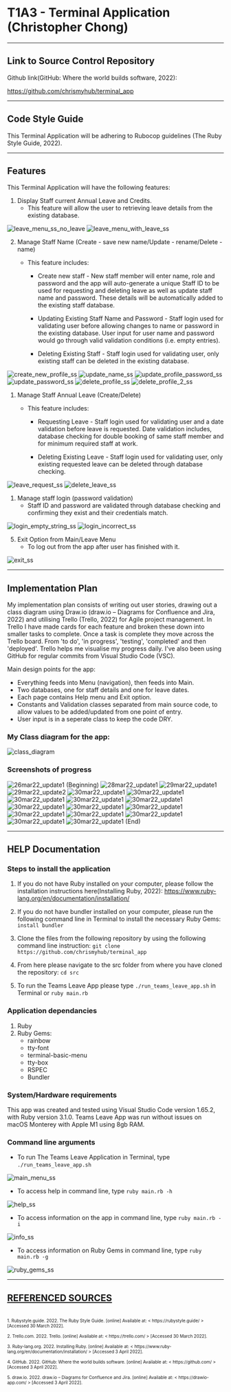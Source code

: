 # T1A3 - Terminal Application (Christopher Chong)
---

 ## Link to Source Control Repository

Github link(GitHub: Where the world builds software, 2022):

https://github.com/chrismyhub/terminal_app

---

## Code Style Guide
This Terminal Application will be adhering to Rubocop guidelines (The Ruby Style Guide, 2022).
  

---
## Features	
This Terminal Application will have the following features:

1. Display Staff current Annual Leave and Credits.
   - This feature will allow the user to retrieving leave details from the existing database.

<img src="./docs/leave_menu_ss_no_leave.png" alt="leave_menu_ss_no_leave" title="">

<img src="./docs/leave_menu_with_leave_ss.png" alt="leave_menu_with_leave_ss" title="">

2. Manage Staff Name (Create - save new name/Update - rename/Delete -name)
   - This feature includes:
  
     - Create new staff - New staff member will enter name, role and password and the app will auto-generate a unique Staff ID to be used for requesting and deleting leave as well as update staff name and password.  These details will be automatically added to the existing staff database.
  
     - Updating Existing Staff Name and Password - Staff login used for validating user before allowing changes to name or password in the existing database.  User input for user name and password would go through valid validation conditions (i.e. empty entries).
  
     - Deleting Existing Staff -  Staff login used for validating user, only existing staff can be deleted in the existing database.


<img src="./docs/create_new_profile_ss.png" alt="create_new_profile_ss" title="">

<img src="./docs/update_name_ss.png" alt="update_name_ss" title="">

<img src="./docs/update_profile_password_ss.png" alt="update_profile_password_ss" title="">

<img src="./docs/update_password_ss.png" alt="update_password_ss" title="">

<img src="./docs/delete_profile_ss.png" alt="delete_profile_ss" title="">

<img src="./docs/delete_profile_2_ss.png" alt="delete_profile_2_ss" title="">

1. Manage Staff Annual Leave (Create/Delete)
   - This feature includes:

     - Requesting Leave - Staff login used for validating user and a date validation before leave is requested.  Date validation includes, database checking for double booking of same staff member and for minimum required staff at work. 
  
     - Deleting Existing Leave - Staff login used for validating user, only existing requested leave can be deleted through database checking.  

<img src="./docs/leave_request_ss.png" alt="leave_request_ss" title="">

<img src="./docs/delete_leave_ss.png" alt="delete_leave_ss" title="">

1. Manage staff login (password validation)
   - Staff ID and password are validated through database checking and confirming they exist and their credentials match. 

<img src="./docs/login_empty_string_ss.png" alt="login_empty_string_ss" title="">

<img src="./docs/login_incorrect_ss.png" alt="login_incorrect_ss" title="">

5. Exit Option from Main/Leave Menu
   - To log out from the app after user has finished with it.

<img src="./docs/exit_ss.png" alt="exit_ss" title="">



---
## Implementation Plan	
My implementation plan consists of writing out user stories, drawing out a class diagram using Draw.io (draw.io – Diagrams for Confluence and Jira, 2022) and utilising Trello (Trello, 2022) for Agile project management.  In Trello I have made cards for each feature and broken these down into smaller tasks to complete.  Once a task is complete they move across the Trello board.  From 'to do', 'in progress', 'testing', 'completed' and then 'deployed'.  Trello helps me visualise my progress daily.  I've also been using GitHub for regular commits from Visual Studio Code (VSC).  

Main design points for the app:
- Everything feeds into Menu (navigation), then feeds into Main.
- Two databases, one for staff details and one for leave dates.
- Each page contains Help menu and Exit option.
- Constants and Validation classes separated from main source code, to allow values to be added/updated from one point of entry.
- User input is in a seperate class to keep the code DRY.

### My Class diagram for the app:
<img src="./docs/class_diagram.png" alt="class_diagram" title="">

### Screenshots of progress

<img src="./docs/26mar22_1.png" alt="26mar22_update1 (Beginning)" title="">

<img src="./docs/28mar22_1.png" alt="28mar22_update1" title="">

<img src="./docs/29mar22_1.png" alt="29mar22_update1" title="">

<img src="./docs/29mar22_2.png" alt="29mar22_update2" title="">

<img src="./docs/30mar22_1.png" alt="30mar22_update1" title="">

<img src="./docs/01apr22_1.png" alt="30mar22_update1" title="">

<img src="./docs/01apr22_2.png" alt="30mar22_update1" title="">

<img src="./docs/01apr22_3.png" alt="30mar22_update1" title="">

<img src="./docs/01apr22_4.png" alt="30mar22_update1" title="">

<img src="./docs/01apr22_5.png" alt="30mar22_update1" title="">

<img src="./docs/01apr22_6.png" alt="30mar22_update1" title="">

<img src="./docs/01apr22_7.png" alt="30mar22_update1" title="">

<img src="./docs/02apr22_1.png" alt="30mar22_update1" title="">

<img src="./docs/02apr22_2.png" alt="30mar22_update1" title="">

<img src="./docs/02apr22_3.png" alt="30mar22_update1" title="">

<img src="./docs/03apr22_1.png" alt="30mar22_update1" title="">

<img src="./docs/03apr22_2.png" alt="30mar22_update1 (End)" title="">

---
## HELP Documentation

### Steps to install the application
1. If you do not have Ruby installed on your computer, please follow the installation instructions here(Installing Ruby, 2022):
   https://www.ruby-lang.org/en/documentation/installation/

2. If you do not have bundler installed on your computer, please run the following command line in Terminal to install the necessary Ruby Gems:
```install bundler```

3. Clone the files from the following repository by using the following command line instruction:
```git clone https://github.com/chrismyhub/terminal_app```

4. From here please navigate to the src folder from where you have cloned the repository:
```cd src```

5. To run the Teams Leave App please type ```./run_teams_leave_app.sh``` in Terminal or ```ruby main.rb```

### Application dependancies
1. Ruby
2. Ruby Gems:
   - rainbow
   - tty-font
   - terminal-basic-menu
   - tty-box
   - RSPEC
   - Bundler

### System/Hardware requirements
This app was created and tested using Visual Studio Code version 1.65.2, with Ruby version 3.1.0.  Teams Leave App was run without issues on macOS Monterey with Apple M1 using 8gb RAM.

### Command line arguments
- To run The Teams Leave Application in Terminal, type ```./run_teams_leave_app.sh```  

<img src="./docs/main_menu_ss.png" alt="main_menu_ss" title="">

- To access help in command line, type ```ruby main.rb -h```

<img src="./docs/help_ss.png" alt="help_ss" title="">

- To access information on the app in command line, type ```ruby main.rb -i```

<img src="./docs/info_ss.png" alt="info_ss" title="">

- To access information on Ruby Gems in command line, type ```ruby main.rb -g```

<img src="./docs/ruby_gems_ss.png" alt="ruby_gems_ss" title="">
  

 ---
 ## <u>REFERENCED SOURCES</u>
<br>
<font size="1">
1.  Rubystyle.guide. 2022. The Ruby Style Guide. [online] Available at: < https://rubystyle.guide/ > [Accessed 30 March 2022].
<br>
<br>
2.  Trello.com. 2022. Trello. [online] Available at: < https://trello.com/ > [Accessed 30 March 2022].
<br>
<br>
3.  Ruby-lang.org. 2022. Installing Ruby. [online] Available at: < https://www.ruby-lang.org/en/documentation/installation/ > [Accessed 3 April 2022].
<br>
<br>
4.  GitHub. 2022. GitHub: Where the world builds software. [online] Available at: < https://github.com/ > [Accessed 3 April 2022].
<br>
<br>
5.  draw.io. 2022. draw.io – Diagrams for Confluence and Jira. [online] Available at: < https://drawio-app.com/ > [Accessed 3 April 2022].
<br>
<br>




